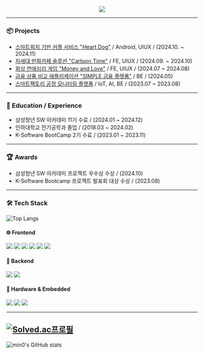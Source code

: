 <p align="center">

  <a href="https://github.com/kaxadlec/readme-typing-svg">
    <img src="https://readme-typing-svg.demolab.com/?lines=Welcome+To+HyeonJin's+Github+Profile;Majoring+in+Electrical+Engineering;Want+to+be+a+Front-End+Developer&font=Fira%20Code&center=true&width=1000&height=80&color=F74D92FF&vCenter=true&pause=1000&size=28"/>
  </a>
</p>

---

### 📦 Projects
- [스마트워치 기반 커플 서비스 "Heart Dog"](https://github.com/kaxadlec/Heart-Dog) / Android, UIUX / (2024.10. ~ 2024.11)
- [차세대 만화카페 솔루션 "Cartoon Time"](https://github.com/kaxadlec/CartoonTime-Kiosk) / FE, UIUX / (2024.09. ~ 2024.10)
- [화상 연애심리 게임 "Money and Love"](https://github.com/kaxadlec/Money-and-Love) / FE, UIUX / (2024.07 ~ 2024.08)
- [금융 상품 비교 애플리케이션 "SIMPLE 금융 플랫폼"](https://github.com/kaxadlec/SIMPLE-Financial-Services) / BE / (2024.05)
- [스마트팩토리 공정 모니터링 플랫폼](https://github.com/kaxadlec/SmartFactory-Project) / IoT, AI, BE / (2023.07 ~ 2023.08)

---

### 📝 Education / Experience
- 삼성청년 SW 아카데미 11기 수료 / (2024.01 ~ 2024.12)
- 인하대학교 전기공학과 졸업 / (2018.03 ~ 2024.02)
- K-Software BootCamp 2기 수료 / (2023.01 ~ 2023.11)

---

### 🏆 Awards 
- 삼성청년 SW 아카데미 프로젝트 우수상 수상 / (2024.10)
- K-Software Bootcamp 프로젝트 발표회 대상 수상 / (2023.08)

---

### 🛠️ Tech Stack

![Top Langs](https://github-readme-stats.vercel.app/api/top-langs/?username=kaxadlec&layout=compact&theme=dracula)

#### 🌐 Frontend
<img src="https://img.shields.io/badge/React-61DAFB?style=for-the-badge&logo=React&logoColor=black"> <img src="https://img.shields.io/badge/Vue.js-4FC08D?style=for-the-badge&logo=Vue.js&logoColor=white"> <img src="https://img.shields.io/badge/HTML5-E34F26?style=for-the-badge&logo=HTML5&logoColor=white"> <img src="https://img.shields.io/badge/CSS3-1572B6?style=for-the-badge&logo=CSS3&logoColor=white"> <img src="https://img.shields.io/badge/Recoil-3578E5?style=for-the-badge&logo=Recoil&logoColor=white"> <img src="https://img.shields.io/badge/TailwindCSS-06B6D4?style=for-the-badge&logo=TailwindCSS&logoColor=white">

#### 🔧 Backend
<img src="https://img.shields.io/badge/Django-092E20?style=for-the-badge&logo=Django&logoColor=white"> <img src="https://img.shields.io/badge/Flask-000000?style=for-the-badge&logo=Flask&logoColor=white">

#### 🔌 Hardware & Embedded
<img src="https://img.shields.io/badge/Arduino-00979D?style=for-the-badge&logo=Arduino&logoColor=white"> <img src="https://img.shields.io/badge/Raspberry%20Pi-A22846?style=for-the-badge&logo=Raspberry-Pi&logoColor=white"> <img src="https://img.shields.io/badge/ROS-22314E?style=for-the-badge&logo=ROS&logoColor=white">

---

[![Solved.ac프로필](http://mazassumnida.wtf/api/generate_badge?boj=ohj220)](https://solved.ac/ohj220)
---

![min0's GitHub stats](https://github-readme-stats.vercel.app/api?username=kaxadlec&show_icons=true&theme=darka&count_private=true)



